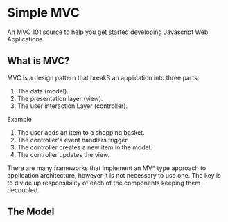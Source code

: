 Simple MVC
================================

An MVC 101 source to help you get started developing Javascript Web Applications. 

What is MVC?
--------------------------------

MVC is a design pattern that breakS an application into three parts:

1. The data (model).
2. The presentation layer (view).
3. The user interaction Layer (controller). 

Example

1. The user adds an item to a shopping basket.
2. The controller's event handlers trigger.
3. The controller creates a new item in the model.
4. The controller updates the view.

There are many frameworks that implement an MV* type approach to application architecture, however it is not necessary to use one. The key is to divide up responsibility of each of the components keeping them decoupled.


The Model
--------------------------------